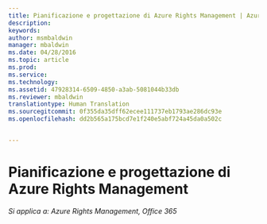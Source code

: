 ```yaml
---
title: Pianificazione e progettazione di Azure Rights Management | Azure RMS
description: 
keywords: 
author: msmbaldwin
manager: mbaldwin
ms.date: 04/28/2016
ms.topic: article
ms.prod: 
ms.service: 
ms.technology: 
ms.assetid: 47928314-6509-4850-a3ab-5081044b33db
ms.reviewer: mbaldwin
translationtype: Human Translation
ms.sourcegitcommit: 0f355da35dff62ecee111737eb1793ae286dc93e
ms.openlocfilehash: dd2b565a175bcd7e1f240e5abf724a45da0a502c


---
```


# Pianificazione e progettazione di Azure Rights Management

*Si applica a: Azure Rights Management, Office 365*




<!--HONumber=Jun16_HO4-->


